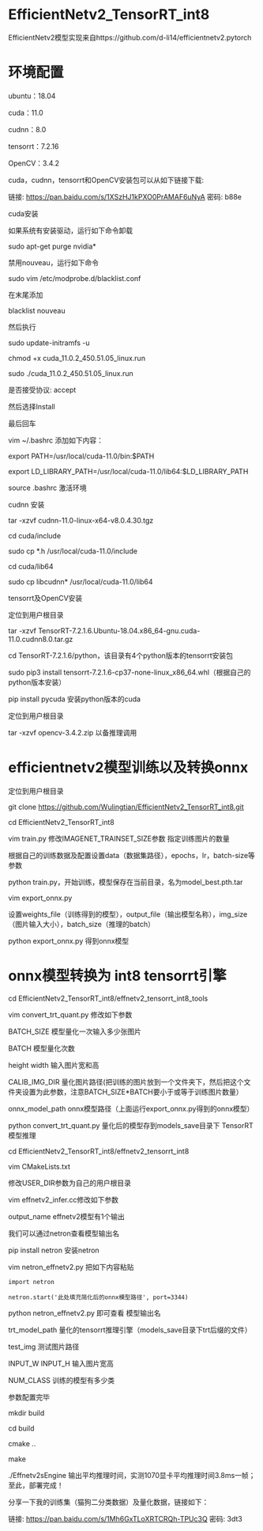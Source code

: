 # EfficientNetv2_TensorRT_int8
EfficientNetv2模型实现来自https://github.com/d-li14/efficientnetv2.pytorch

# 环境配置

ubuntu：18.04

cuda：11.0

cudnn：8.0

tensorrt：7.2.16

OpenCV：3.4.2

cuda，cudnn，tensorrt和OpenCV安装包可以从如下链接下载:

链接: https://pan.baidu.com/s/1XSzHJ1kPXO0PrAMAF6uNyA 密码: b88e

cuda安装

如果系统有安装驱动，运行如下命令卸载

sudo apt-get purge nvidia*

禁用nouveau，运行如下命令

sudo vim /etc/modprobe.d/blacklist.conf

在末尾添加

blacklist nouveau

然后执行

sudo update-initramfs -u

chmod +x cuda_11.0.2_450.51.05_linux.run

sudo ./cuda_11.0.2_450.51.05_linux.run

是否接受协议: accept

然后选择Install

最后回车

vim ~/.bashrc 添加如下内容：

export PATH=/usr/local/cuda-11.0/bin:$PATH

export LD_LIBRARY_PATH=/usr/local/cuda-11.0/lib64:$LD_LIBRARY_PATH

source .bashrc 激活环境

cudnn 安装

tar -xzvf cudnn-11.0-linux-x64-v8.0.4.30.tgz

cd cuda/include

sudo cp *.h /usr/local/cuda-11.0/include

cd cuda/lib64

sudo cp libcudnn* /usr/local/cuda-11.0/lib64

tensorrt及OpenCV安装

定位到用户根目录

tar -xzvf TensorRT-7.2.1.6.Ubuntu-18.04.x86_64-gnu.cuda-11.0.cudnn8.0.tar.gz

cd TensorRT-7.2.1.6/python，该目录有4个python版本的tensorrt安装包

sudo pip3 install tensorrt-7.2.1.6-cp37-none-linux_x86_64.whl（根据自己的python版本安装）

pip install pycuda 安装python版本的cuda

定位到用户根目录

tar -xzvf opencv-3.4.2.zip 以备推理调用

# efficientnetv2模型训练以及转换onnx

定位到用户根目录

git clone https://github.com/Wulingtian/EfficientNetv2_TensorRT_int8.git

cd EfficientNetv2_TensorRT_int8

vim train.py 修改IMAGENET_TRAINSET_SIZE参数 指定训练图片的数量

根据自己的训练数据及配置设置data（数据集路径），epochs，lr，batch-size等参数

python train.py，开始训练，模型保存在当前目录，名为model_best.pth.tar

vim export_onnx.py

设置weights_file（训练得到的模型），output_file（输出模型名称），img_size（图片输入大小），batch_size（推理的batch）

python export_onnx.py 得到onnx模型

# onnx模型转换为 int8 tensorrt引擎

cd EfficientNetv2_TensorRT_int8/effnetv2_tensorrt_int8_tools

vim convert_trt_quant.py 修改如下参数

BATCH_SIZE 模型量化一次输入多少张图片

BATCH 模型量化次数

height width 输入图片宽和高

CALIB_IMG_DIR 量化图片路径(把训练的图片放到一个文件夹下，然后把这个文件夹设置为此参数，注意BATCH_SIZE*BATCH要小于或等于训练图片数量）

onnx_model_path onnx模型路径（上面运行export_onnx.py得到的onnx模型）

python convert_trt_quant.py 量化后的模型存到models_save目录下
TensorRT模型推理

cd EfficientNetv2_TensorRT_int8/effnetv2_tensorrt_int8

vim CMakeLists.txt

修改USER_DIR参数为自己的用户根目录

vim effnetv2_infer.cc修改如下参数

output_name effnetv2模型有1个输出

我们可以通过netron查看模型输出名

pip install netron 安装netron

vim netron_effnetv2.py 把如下内容粘贴

    import netron

    netron.start('此处填充简化后的onnx模型路径', port=3344)

python netron_effnetv2.py 即可查看 模型输出名

trt_model_path 量化的tensorrt推理引擎（models_save目录下trt后缀的文件）

test_img 测试图片路径

INPUT_W INPUT_H 输入图片宽高

NUM_CLASS 训练的模型有多少类

参数配置完毕

mkdir build

cd build

cmake ..

make

./Effnetv2sEngine 输出平均推理时间，实测1070显卡平均推理时间3.8ms一帧；至此，部署完成！

分享一下我的训练集（猫狗二分类数据）及量化数据，链接如下：

链接: https://pan.baidu.com/s/1Mh6GxTLoXRTCRQh-TPUc3Q 密码: 3dt3
